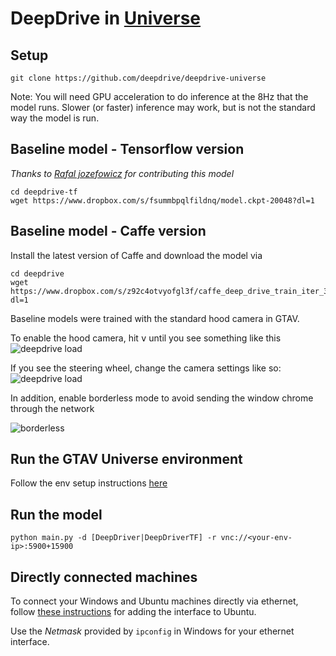# DeepDrive in [Universe](https://universe.openai.com/)

## Setup
```
git clone https://github.com/deepdrive/deepdrive-universe
```

Note: You will need GPU acceleration to do inference at the 8Hz that the model runs. Slower (or faster) inference may work, but is not the standard way the model is run.

## Baseline model - Tensorflow version
_Thanks to  [Rafal jozefowicz](https://github.com/rafaljozefowicz) for contributing this model_
```
cd deepdrive-tf
wget https://www.dropbox.com/s/fsummbpqlfildnq/model.ckpt-20048?dl=1
```

## Baseline model - Caffe version
Install the latest version of Caffe and download the model via
```
cd deepdrive
wget https://www.dropbox.com/s/z92c4otvyofgl3f/caffe_deep_drive_train_iter_35352.caffemodel?dl=1
```

Baseline models were trained with the standard hood camera in GTAV. 

To enable the hood camera, hit <kbd>v</kbd> until you see something like this
![deepdrive load](https://www.dropbox.com/s/q28tce40ukurm9p/Screenshot%202016-10-30%2014.33.50.png?dl=1)

If you see the steering wheel, change the camera settings like so:
![deepdrive load](https://www.dropbox.com/s/h3xu98jz45bafld/Screenshot%202016-10-30%2014.28.42.png?dl=1)

In addition, enable borderless mode to avoid sending the window chrome through the network

![borderless](https://www.dropbox.com/s/dci8o6z3129bwpl/borderless.jpg?dl=1)

## Run the GTAV Universe environment
Follow the env setup instructions [here](https://github.com/openai/universe-windows-envs/blob/master/vnc-gtav/README.md)

## Run the model
```
python main.py -d [DeepDriver|DeepDriverTF] -r vnc://<your-env-ip>:5900+15900
```

## Directly connected machines
To connect your Windows and Ubuntu machines directly via ethernet, follow [these instructions](http://askubuntu.com/a/26770/158805) for adding the interface to Ubuntu.

Use the _Netmask_ provided by `ipconfig` in Windows for your ethernet interface.
